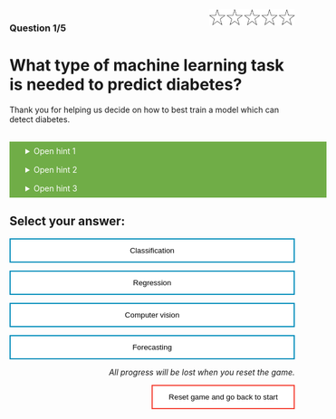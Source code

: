 <style>
.button  {
  color: white;
  width: 100%;
  padding: 8px 28px;
  background-color: #70AD47;
  transition-duration: 0.4s;
}
.button:hover  {
  background-color: #507E32;
  color: white; 
}
.answerbutton  {
  border: none;
  color: black;
  width: 100%;
  padding: 12px 28px;
  background-color: white;
  border: 2px solid #008CBA;
  transition-duration: 0.4s;
}
.answerbutton:hover  {
  background-color: #008CBA;
  color: white; 
  border: 2px solid #008CBA;
}
.resetbutton  {
  border: none;
  color: black;
  float: right;
  padding: 12px 28px;
  background-color: white;
  border: 2px solid #f44336;
  transition-duration: 0.4s;
}
.resetbutton:hover  {
  background-color: #f44336;
  color: white; 
  border: 2px solid #f44336;
}
</style>

<img style="float: right;width:30%;" src="./media/0-points.png">

### Question 1/5

# What type of machine learning task is needed to predict diabetes?

Thank you for helping us decide on how to best train a model which can detect diabetes. 

<br>
<details>
<summary class = "button">Open hint 1</summary>
We have already collected tabular data that correlate with diabetes, such as number of pregnancies, age, and BMI.
</details>

<details>
<summary class = "button">Open hint 2</summary>
We want a doctor to enter the patient's medical information into the app. The app is designed to analyze the data and tell the doctor if a patient is likely to have diabetes. The doctor then decides whether to continue examining the patient.
</details>

<details>
<summary class = "button">Open hint 3</summary>
To avoid confusion among doctors, the model is intended to provide a binary answer to the question of whether a patient is expected to have diabetes: yes or no.
</details>

## Select your answer:

<button class="answerbutton" onclick="window.location.href='02A';">Classification</button>

<button class="answerbutton" onclick="window.location.href='02B';">Regression</button>

<button class="answerbutton" onclick="window.location.href='02B';">Computer vision</button>

<button class="answerbutton" onclick="window.location.href='02B';">Forecasting</button>

<p style="text-align:right;"><i>All progress will be lost when you reset the game.</i></p>

<button class="resetbutton" onclick="window.location.href='../start-02-training';">Reset game and go back to start</button>


